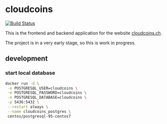 # cloudcoins

[![Build Status](https://travis-ci.org/guggero/cloudcoins.svg?branch=master)](https://travis-ci.org/guggero/cloudcoins)

This is the frontend and backend application for the website [cloudcoins.ch](https://www.cloudcoins.ch).

The project is in a very early stage, so this is work in progress.

## development

### start local database

```bash
docker run -d \
 -e POSTGRESQL_USER=cloudcoins \
 -e POSTGRESQL_PASSWORD=cloudcoins \
 -e POSTGRESQL_DATABASE=cloudcoins \
 -p 5436:5432 \
 --restart always \
 --name cloudcoins_postgres \
 centos/postgresql-95-centos7
```